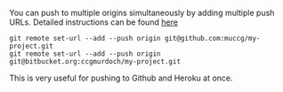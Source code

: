 You can push to multiple origins simultaneously by adding multiple push URLs. Detailed instructions can be found [here](https://gist.github.com/rvl/c3f156e117e22a25f242)

```
git remote set-url --add --push origin git@github.com:muccg/my-project.git
git remote set-url --add --push origin git@bitbucket.org:ccgmurdoch/my-project.git
```

This is very useful for pushing to Github and Heroku at once.
